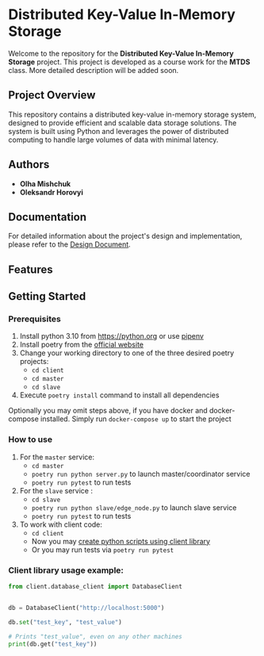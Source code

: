# Distributed Key-Value In-Memory Storage

Welcome to the repository for the **Distributed Key-Value In-Memory Storage** project. This project is developed as a course work for the **MTDS** class. More detailed description will be added soon.

## Project Overview

This repository contains a distributed key-value in-memory storage system, designed to provide efficient and scalable data storage solutions. The system is built using Python and leverages the power of distributed computing to handle large volumes of data with minimal latency.

## Authors

- **Olha Mishchuk**
- **Oleksandr Horovyi**

## Documentation

For detailed information about the project's design and implementation, please refer to the [Design Document](https://docs.google.com/document/d/1XD8Jmv1R3rU5i7TODRxDkQDlvKBmiipOmU6FJeioUWg/edit?usp=sharing).

## Features


## Getting Started

### Prerequisites

1. Install python 3.10 from https://python.org or use [pipenv](https://pipenv.pypa.io/en/latest/) 
2. Install poetry from the [official website](https://python-poetry.org/docs/#installation)
3. Change your working directory to one of the three desired poetry projects:
   - `cd client`
   - `cd master`
   - `cd slave`
4. Execute `poetry install` command to install all dependencies

Optionally you may omit steps above, if you have docker and 
docker-compose installed. Simply run `docker-compose up` to 
start the project

### How to use

1. For the `master` service:
   - `cd master`
   - `poetry run python server.py` to launch master/coordinator service
   - `poetry run pytest` to run tests
2. For the `slave` service :
   - `cd slave`
   - `poetry run python slave/edge_node.py` to launch slave service
   - `poetry run pytest` to run tests
3. To work with client code:
   - `cd client`
   - Now you may [create python scripts using client library](#client-library-usage-example)
   - Or you may run tests via `poetry run pytest`


### Client library usage example:
```python
from client.database_client import DatabaseClient


db = DatabaseClient("http://localhost:5000")

db.set("test_key", "test_value")

# Prints "test_value", even on any other machines
print(db.get("test_key"))
```